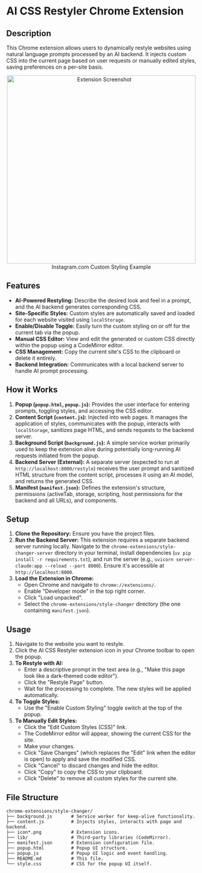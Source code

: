 # AI CSS Restyler Chrome Extension

## Description

This Chrome extension allows users to dynamically restyle websites using natural language prompts processed by an AI backend. It injects custom CSS into the current page based on user requests or manually edited styles, saving preferences on a per-site basis.

<p align="center">
  <img src="https://github.com/user-attachments/assets/993a2070-218b-4ee2-83ed-32b56788c048" alt="Extension Screenshot" width="500"/>
  <br/>
  Instagram.com Custom Styling Example
</p>

## Features

- **AI-Powered Restyling:** Describe the desired look and feel in a prompt, and the AI backend generates corresponding CSS.
- **Site-Specific Styles:** Custom styles are automatically saved and loaded for each website visited using `localStorage`.
- **Enable/Disable Toggle:** Easily turn the custom styling on or off for the current tab via the popup.
- **Manual CSS Editor:** View and edit the generated or custom CSS directly within the popup using a CodeMirror editor.
- **CSS Management:** Copy the current site's CSS to the clipboard or delete it entirely.
- **Backend Integration:** Communicates with a local backend server to handle AI prompt processing.

## How it Works

1.  **Popup (`popup.html`, `popup.js`):** Provides the user interface for entering prompts, toggling styles, and accessing the CSS editor.
2.  **Content Script (`content.js`):** Injected into web pages. It manages the application of styles, communicates with the popup, interacts with `localStorage`, sanitizes page HTML, and sends requests to the backend server.
3.  **Background Script (`background.js`):** A simple service worker primarily used to keep the extension alive during potentially long-running AI requests initiated from the popup.
4.  **Backend Server (External):** A separate server (expected to run at `http://localhost:8000/restyle`) receives the user prompt and sanitized HTML structure from the content script, processes it using an AI model, and returns the generated CSS.
5.  **Manifest (`manifest.json`):** Defines the extension's structure, permissions (activeTab, storage, scripting, host permissions for the backend and all URLs), and components.

## Setup

1.  **Clone the Repository:** Ensure you have the project files.
2.  **Run the Backend Server:** This extension requires a separate backend server running locally. Navigate to the `chrome-extensions/style-changer-server` directory in your terminal, install dependencies (`uv pip install -r requirements.txt`), and run the server (e.g., `uvicorn server-claude:app --reload --port 8000`). Ensure it's accessible at `http://localhost:8000`.
3.  **Load the Extension in Chrome:**
    - Open Chrome and navigate to `chrome://extensions/`.
    - Enable "Developer mode" in the top right corner.
    - Click "Load unpacked".
    - Select the `chrome-extensions/style-changer` directory (the one containing `manifest.json`).

## Usage

1.  Navigate to the website you want to restyle.
2.  Click the AI CSS Restyler extension icon in your Chrome toolbar to open the popup.
3.  **To Restyle with AI:**
    - Enter a descriptive prompt in the text area (e.g., "Make this page look like a dark-themed code editor").
    - Click the "Restyle Page" button.
    - Wait for the processing to complete. The new styles will be applied automatically.
4.  **To Toggle Styles:**
    - Use the "Enable Custom Styling" toggle switch at the top of the popup.
5.  **To Manually Edit Styles:**
    - Click the "Edit Custom Styles (CSS)" link.
    - The CodeMirror editor will appear, showing the current CSS for the site.
    - Make your changes.
    - Click "Save Changes" (which replaces the "Edit" link when the editor is open) to apply and save the modified CSS.
    - Click "Cancel" to discard changes and hide the editor.
    - Click "Copy" to copy the CSS to your clipboard.
    - Click "Delete" to remove all custom styles for the current site.

## File Structure

```
chrome-extensions/style-changer/
├── background.js       # Service worker for keep-alive functionality.
├── content.js          # Injects styles, interacts with page and backend.
├── icon*.png           # Extension icons.
├── lib/                # Third-party libraries (CodeMirror).
├── manifest.json       # Extension configuration file.
├── popup.html          # Popup UI structure.
├── popup.js            # Popup UI logic and event handling.
├── README.md           # This file.
└── style.css           # CSS for the popup UI itself.
```
